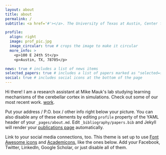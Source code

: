 ```yaml
---
layout: about
title: about
permalink: /
subtitle: <a href='#'></a>. The University of Texas at Austin, Center for Learning and Memory

profile:
  align: right
  image: prof_pic.jpg
  image_circular: true # crops the image to make it circular
  more_info: >
    <p>100 E 24th St</p>
    <p>Austin, TX, 78705</p>

news: true # includes a list of news items
selected_papers: true # includes a list of papers marked as "selected={true}"
social: true # includes social icons at the bottom of the page
---
```


Hi there! I am a research assistant at Mike Mauk's lab studying learning mechanisms of the cerebellar cortex in simulations. Check out some of our most recent work. [work](preprint).

Put your address / P.O. box / other info right below your picture. You can also disable any of these elements by editing `profile` property of the YAML header of your `_pages/about.md`. Edit `_bibliography/papers.bib` and Jekyll will render your [publications page](/al-folio/publications/) automatically.

Link to your social media connections, too. This theme is set up to use [Font Awesome icons](https://fontawesome.com/) and [Academicons](https://jpswalsh.github.io/academicons/), like the ones below. Add your Facebook, Twitter, LinkedIn, Google Scholar, or just disable all of them.
